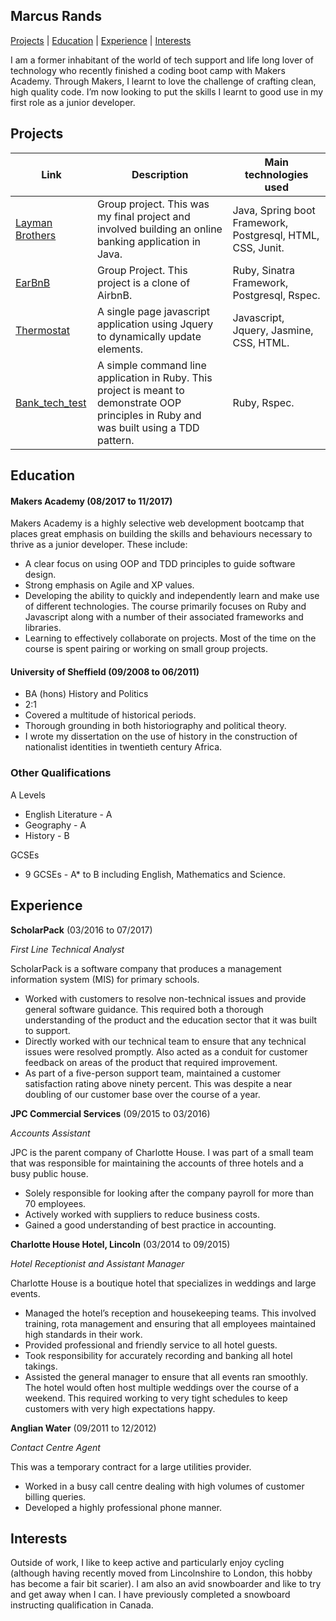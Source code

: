 ## Marcus Rands

[Projects](#projects) | [Education](#education) | [Experience](#experience) | [Interests](#interests)


I am a former inhabitant of the world of tech support and life long lover of technology who recently finished a coding boot camp with Makers Academy. Through Makers, I learnt to love the challenge of crafting clean, high quality code. I’m now looking to put the skills I learnt to good use in my first role as a junior developer.

## Projects

| Link                                                          | Description                             | Main technologies used
|-------------------------------------------------------------- | --------------------------------------- | -----------------------
|[Layman Brothers](https://github.com/Marcus-UK/laymanbrothers) | Group project. This was my final project and involved building an online banking application in Java. | Java, Spring boot Framework, Postgresql, HTML, CSS, Junit.
|[EarBnB](https://github.com/Marcus-UK/EarBnb) | Group Project. This project is a clone of AirbnB. | Ruby, Sinatra Framework, Postgresql, Rspec.
| [Thermostat](https://github.com/Marcus-UK/new_thermostat) | A single page javascript application using Jquery to dynamically update elements. | Javascript, Jquery, Jasmine, CSS, HTML.
| [Bank_tech_test](https://github.com/Marcus-UK/bank_tech_test) | A simple command line application in Ruby. This project is meant to demonstrate OOP principles in Ruby and was built using a TDD pattern. | Ruby, Rspec.

## Education

#### Makers Academy (08/2017 to 11/2017)

Makers Academy is a highly selective web development bootcamp that places great emphasis on building the skills and behaviours necessary to thrive as a junior developer. These include: 

- A clear focus on using OOP and TDD principles to guide software design.
- Strong emphasis on Agile and XP values.
- Developing the ability to quickly and independently learn and make use of different technologies. The course primarily focuses on Ruby and Javascript along with a number of their associated frameworks and libraries.
- Learning to effectively collaborate on projects. Most of the time on the course is spent pairing or working on small group     projects.


#### University of Sheffield (09/2008 to 06/2011)

- BA (hons) History and Politics
- 2:1
-    Covered a multitude of historical periods.
-    Thorough grounding in both historiography and political theory.
-    I wrote my dissertation on the use of history in the construction of nationalist identities in twentieth century      Africa.

### Other Qualifications

 A Levels
- English Literature - A
- Geography - A
- History - B

 GCSEs
- 9 GCSEs - A* to B including English, Mathematics and Science.



## Experience

**ScholarPack** (03/2016 to 07/2017)    

*First Line Technical Analyst* 

ScholarPack is a software company that produces a management information system (MIS) for primary schools.

- Worked with customers to resolve non-technical issues and provide general software guidance. This required both a thorough understanding of the product and the education sector that it was built to support.
- Directly worked with our technical team to ensure that any technical issues were resolved promptly. Also acted as a conduit for customer feedback on areas of the product that required improvement.
- As part of a five-person support team, maintained a customer satisfaction rating above ninety percent. This was despite a near doubling of our customer base over the course of a year.


**JPC Commercial Services** (09/2015 to 03/2016)   
 
 *Accounts Assistant* 
 
 JPC is the parent company of Charlotte House. I was part of a small team that was responsible for maintaining the accounts of three hotels and a busy public house.

- Solely responsible for looking after the company payroll for more than 70 employees.
- Actively worked with suppliers to reduce business costs.
- Gained a good understanding of best practice in accounting.

  
 **Charlotte House Hotel, Lincoln** (03/2014 to 09/2015)
 
 *Hotel Receptionist and Assistant Manager* 
  
  Charlotte House is a boutique hotel that specializes in weddings and large events.
 
- Managed the hotel’s reception and housekeeping teams. This involved training, rota management and ensuring that all    employees maintained high standards in their work.
- Provided professional and friendly service to all hotel guests.
- Took responsibility for accurately recording and banking all hotel takings.
- Assisted the general manager to ensure that all events ran smoothly. The hotel would often host multiple weddings over the course of a weekend. This required working to very tight schedules to keep customers with very high expectations happy.

**Anglian Water** (09/2011 to 12/2012)

*Contact Centre Agent*

This was a temporary contract for a large utilities provider.
 
- Worked in a busy call centre dealing with high volumes of customer billing queries. 
- Developed a highly professional phone manner.




## Interests

Outside of work, I like to keep active and particularly enjoy cycling (although having recently moved from Lincolnshire to London, this hobby has become a fair bit scarier). I am also an avid snowboarder and like to try and get away when I can. I have previously completed a snowboard instructing qualification in Canada.
